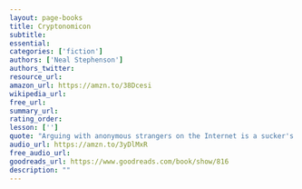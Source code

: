 ```yaml
---
layout: page-books
title: Cryptonomicon
subtitle: 
essential: 
categories: ['fiction']
authors: ['Neal Stephenson']
authors_twitter: 
resource_url: 
amazon_url: https://amzn.to/38Dcesi
wikipedia_url: 
free_url: 
summary_url: 
rating_order: 
lesson: ['']
quote: "Arguing with anonymous strangers on the Internet is a sucker's game because they almost always turn out to be—or to be indistinguishable from—self-righteous sixteen-year-olds possessing infinite amounts of free time."
audio_url: https://amzn.to/3yDlMxR
free_audio_url: 
goodreads_url: https://www.goodreads.com/book/show/816
description: ""
---
```

